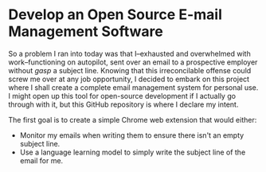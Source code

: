 # Develop an Open Source E-mail Management Software

So a problem I ran into today was that I–exhausted and overwhelmed with work–functioning on autopilot, sent over an email to a prospective employer without *gasp* a subject line. Knowing that this irreconcilable offense could screw me over at any job opportunity, I decided to embark on this project where I shall create a complete email management system for personal use. I might open up this tool for open-source development if I actually go through with it, but this GitHub repository is where I declare my intent.

The first goal is to create a simple Chrome web extension that would either:
- Monitor my emails when writing them to ensure there isn't an empty subject line.
- Use a language learning model to simply write the subject line of the email for me.


